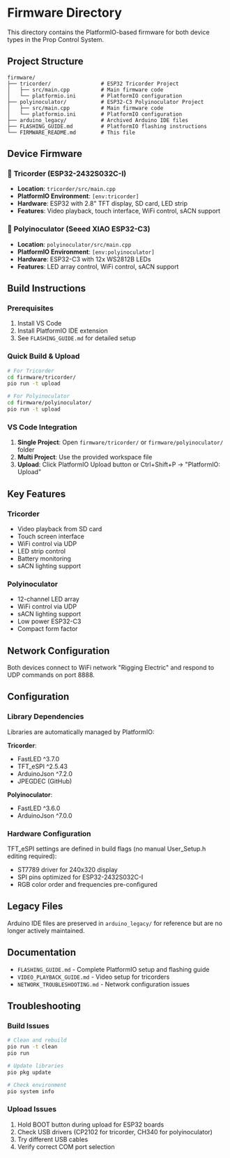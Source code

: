 # Firmware Directory

This directory contains the PlatformIO-based firmware for both device types in the Prop Control System.

## Project Structure

```
firmware/
├── tricorder/                # ESP32 Tricorder Project
│   ├── src/main.cpp          # Main firmware code
│   └── platformio.ini        # PlatformIO configuration
├── polyinoculator/           # ESP32-C3 Polyinoculator Project  
│   ├── src/main.cpp          # Main firmware code
│   └── platformio.ini        # PlatformIO configuration
├── arduino_legacy/           # Archived Arduino IDE files
├── FLASHING_GUIDE.md         # PlatformIO flashing instructions
└── FIRMWARE_README.md        # This file
```

## Device Firmware

### 🔷 **Tricorder (ESP32-2432S032C-I)**
- **Location**: `tricorder/src/main.cpp`
- **PlatformIO Environment**: `[env:tricorder]` 
- **Hardware**: ESP32 with 2.8" TFT display, SD card, LED strip
- **Features**: Video playback, touch interface, WiFi control, sACN support

### 🔸 **Polyinoculator (Seeed XIAO ESP32-C3)**
- **Location**: `polyinoculator/src/main.cpp`
- **PlatformIO Environment**: `[env:polyinoculator]`
- **Hardware**: ESP32-C3 with 12x WS2812B LEDs
- **Features**: LED array control, WiFi control, sACN support

## Build Instructions

### Prerequisites
1. Install VS Code
2. Install PlatformIO IDE extension
3. See `FLASHING_GUIDE.md` for detailed setup

### Quick Build & Upload
```bash
# For Tricorder
cd firmware/tricorder/
pio run -t upload

# For Polyinoculator  
cd firmware/polyinoculator/
pio run -t upload
```

### VS Code Integration
1. **Single Project**: Open `firmware/tricorder/` or `firmware/polyinoculator/` folder
2. **Multi Project**: Use the provided workspace file
3. **Upload**: Click PlatformIO Upload button or Ctrl+Shift+P → "PlatformIO: Upload"

## Key Features

### Tricorder
- Video playback from SD card
- Touch screen interface  
- WiFi control via UDP
- LED strip control
- Battery monitoring
- sACN lighting support

### Polyinoculator  
- 12-channel LED array
- WiFi control via UDP
- sACN lighting support
- Low power ESP32-C3
- Compact form factor

## Network Configuration
Both devices connect to WiFi network "Rigging Electric" and respond to UDP commands on port 8888.

## Configuration

### Library Dependencies
Libraries are automatically managed by PlatformIO:

**Tricorder**:
- FastLED ^3.7.0
- TFT_eSPI ^2.5.43  
- ArduinoJson ^7.2.0
- JPEGDEC (GitHub)

**Polyinoculator**:
- FastLED ^3.6.0
- ArduinoJson ^7.0.0

### Hardware Configuration
TFT_eSPI settings are defined in build flags (no manual User_Setup.h editing required):
- ST7789 driver for 240x320 display
- SPI pins optimized for ESP32-2432S032C-I
- RGB color order and frequencies pre-configured

## Legacy Files
Arduino IDE files are preserved in `arduino_legacy/` for reference but are no longer actively maintained.

## Documentation
- `FLASHING_GUIDE.md` - Complete PlatformIO setup and flashing guide
- `VIDEO_PLAYBACK_GUIDE.md` - Video setup for tricorders  
- `NETWORK_TROUBLESHOOTING.md` - Network configuration issues

## Troubleshooting

### Build Issues
```bash
# Clean and rebuild
pio run -t clean
pio run

# Update libraries
pio pkg update

# Check environment
pio system info
```

### Upload Issues
1. Hold BOOT button during upload for ESP32 boards
2. Check USB drivers (CP2102 for tricorder, CH340 for polyinoculator)
3. Try different USB cables
4. Verify correct COM port selection

